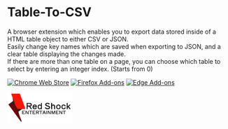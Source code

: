 # Table-To-CSV
A browser extension which enables you to export data stored inside of a HTML table object to either CSV or JSON.<br>
Easily change key names which are saved when exporting to JSON, and a clear table displaying the changes made. <br>
If there are more than one table on a page, you can choose which table to select by entering an integer index. (Starts from 0)

[![Chrome Web Store](https://img.shields.io/badge/Web%20Store-Download-lightgrey?logo=googlechrome)]()
[![Firefox Add-ons](https://img.shields.io/badge/Firefox%20Add--ons-Download-lightgrey?logo=firefoxbrowser)](https://addons.mozilla.org/en-GB/firefox/addon/table-to-text/)
[![Edge Add-ons](https://img.shields.io/badge/Edge%20Add--ons-Download-lightgrey?logo=microsoftedge)]()

<picture>
  <img alt="Red Shock Entertainment Logo" src="https://raw.githubusercontent.com/red-shock/redshockentertainment-privacy/main/rdshckmockup.png" width="150"/>
</picture>
